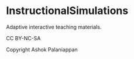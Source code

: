 # InstructionalSimulations
Adaptive interactive teaching materials.   

CC BY-NC-SA

Copyright Ashok Palaniappan
